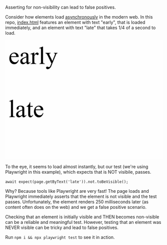 Asserting for non-visibility can lead to false positives.

Consider how elements load [asynchronously](https://en.wikipedia.org/wiki/Ajax_(programming)) in the modern web. In this repo, [index.html](index.html) features an element with text "early", that is loaded immediately, and an element with text "late" that takes 1/4 of a second to load.

![page example](images/page.gif)

To the eye, it seems to load almost instantly, but our test (we're using Playwright in this example), which expects that is NOT visibile, passes. 

```
await expect(page.getByText('late')).not.toBeVisible();
```

Why? Because tools like Playwright are very fast! The page loads and Playwright immediately asserts that the element is not visible and the test passes. Unfortunately, the element renders 250 milliseconds later (as content often does on the web) and we get a false positive scenario.

Checking that an element is initially visible and THEN becomes non-visible can be a reliable and meaningful test. However, testing that an element was NEVER visible can be tricky and lead to false positives.

Run `npm i && npx playwright test` to see it in action.
